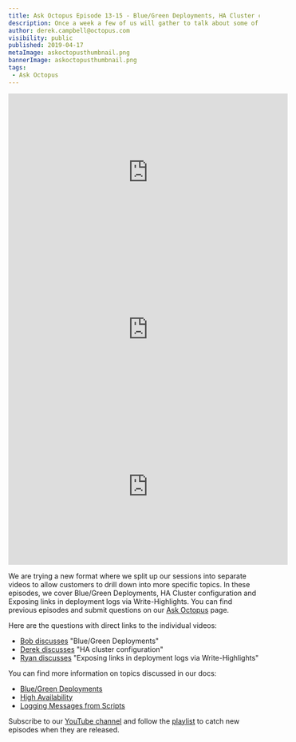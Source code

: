 ```yaml
---
title: Ask Octopus Episode 13-15 - Blue/Green Deployments, HA Cluster configuration & Exposing links in deployment logs
description: Once a week a few of us will gather to talk about some of the most interesting questions we have gotten over the past week and how we went about solving them.
author: derek.campbell@octopus.com
visibility: public
published: 2019-04-17
metaImage: askoctopusthumbnail.png
bannerImage: askoctopusthumbnail.png
tags:
 - Ask Octopus
---
```


<iframe width="560" height="315" src="https://www.youtube.com/embed/qFqoVwVzeo0" frameborder="0" allowfullscreen></iframe>
<iframe width="560" height="315" src="https://www.youtube.com/embed/1tXVA5pyuqQ" frameborder="0" allowfullscreen></iframe>
<iframe width="560" height="315" src="https://www.youtube.com/embed/Qi26nNujxn4" frameborder="0" allowfullscreen></iframe>

We are trying a new format where we split up our sessions into separate videos to allow customers to drill down into more specific topics. In these episodes, we cover Blue/Green Deployments, HA Cluster configuration and Exposing links in deployment logs via Write-Highlights. You can find previous episodes and submit questions on our [Ask Octopus](https://hello.octopus.com/ask-octopus) page.

Here are the questions with direct links to the individual videos:

- [Bob discusses](https://www.youtube.com/watch?v=qFqoVwVzeo0) "Blue/Green Deployments"
- [Derek discusses](https://www.youtube.com/watch?v=1tXVA5pyuqQ) "HA cluster configuration"
- [Ryan discusses](https://www.youtube.com/watch?v=Qi26nNujxn4) "Exposing links in deployment logs via Write-Highlights"

You can find more information on topics discussed in our docs:

- [Blue/Green Deployments](https://octopus.com/docs/deployment-patterns/blue-green-deployments)
- [High Availability](https://octopus.com/docs/administration/high-availability)
- [Logging Messages from Scripts](https://octopus.com/docs/deployment-examples/custom-scripts/logging-messages-in-scripts)

Subscribe to our [YouTube channel](https://www.youtube.com/channel/UCURDSDCwx9ZiCMcLdc8d6Uw?sub_confirmation=1) and follow the [playlist](https://www.youtube.com/playlist?list=PLAGskdGvlaw3-cd9rPiwhwfUo7kDGnOBh) to catch new episodes when they are released.